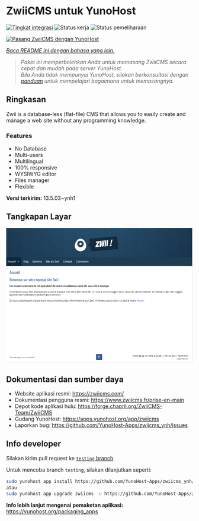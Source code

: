 <!--
N.B.: README ini dibuat secara otomatis oleh <https://github.com/YunoHost/apps/tree/master/tools/readme_generator>
Ini TIDAK boleh diedit dengan tangan.
-->

# ZwiiCMS untuk YunoHost

[![Tingkat integrasi](https://apps.yunohost.org/badge/integration/zwiicms)](https://ci-apps.yunohost.org/ci/apps/zwiicms/)
![Status kerja](https://apps.yunohost.org/badge/state/zwiicms)
![Status pemeliharaan](https://apps.yunohost.org/badge/maintained/zwiicms)

[![Pasang ZwiiCMS dengan YunoHost](https://install-app.yunohost.org/install-with-yunohost.svg)](https://install-app.yunohost.org/?app=zwiicms)

*[Baca README ini dengan bahasa yang lain.](./ALL_README.md)*

> *Paket ini memperbolehkan Anda untuk memasang ZwiiCMS secara cepat dan mudah pada server YunoHost.*  
> *Bila Anda tidak mempunyai YunoHost, silakan berkonsultasi dengan [panduan](https://yunohost.org/install) untuk mempelajari bagaimana untuk memasangnya.*

## Ringkasan

Zwii is a database-less (flat-file) CMS that allows you to easily create and manage a web site without any programming knowledge.

### Features

- No Database
- Multi-users
- Multilingual
- 100% responsive
- WYSIWYG editor
- Files manager
- Flexible


**Versi terkirim:** 13.5.03~ynh1

## Tangkapan Layar

![Tangkapan Layar pada ZwiiCMS](./doc/screenshots/dashboard.png)

## Dokumentasi dan sumber daya

- Website aplikasi resmi: <https://zwiicms.com/>
- Dokumentasi pengguna resmi: <https://www.zwiicms.fr/prise-en-main>
- Depot kode aplikasi hulu: <https://forge.chapril.org/ZwiiCMS-Team/ZwiiCMS>
- Gudang YunoHost: <https://apps.yunohost.org/app/zwiicms>
- Laporkan bug: <https://github.com/YunoHost-Apps/zwiicms_ynh/issues>

## Info developer

Silakan kirim pull request ke [`testing` branch](https://github.com/YunoHost-Apps/zwiicms_ynh/tree/testing).

Untuk mencoba branch `testing`, silakan dilanjutkan seperti:

```bash
sudo yunohost app install https://github.com/YunoHost-Apps/zwiicms_ynh/tree/testing --debug
atau
sudo yunohost app upgrade zwiicms -u https://github.com/YunoHost-Apps/zwiicms_ynh/tree/testing --debug
```

**Info lebih lanjut mengenai pemaketan aplikasi:** <https://yunohost.org/packaging_apps>
